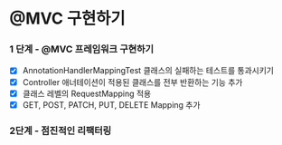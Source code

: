 # @MVC 구현하기

### 1 단계 - @MVC 프레임워크 구현하기

- [x] AnnotationHandlerMappingTest 클래스의 실패하는 테스트를 통과시키기
- [x] Controller 애너테이션이 적용된 클래스를 전부 반환하는 기능 추가
- [x] 클래스 레벨의 RequestMapping 적용
- [x] GET, POST, PATCH, PUT, DELETE Mapping 추가

### 2단계 - 점진적인 리팩터링


